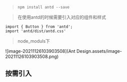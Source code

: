 > `npm install antd --save`  

> 在使用antd的时候需要引入对应的组件和样式

```react
import { Button } from 'antd';
import 'antd/dist/antd.css'
```

> node_moduls下

![image-20211126103903508](Ant Design.assets/image-20211126103903508.png)

## 按需引入

